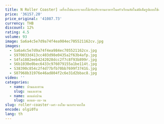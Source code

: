```yaml
---
title: N Roller Coaster] เครื่องไพ่นกกระจอกโต๊ะรับประทานอาหารในครัวเรือนอัตโนมัติเต็มรูปแบบใช้คู่เครื่องเอียงใหม่ไม่มีการ์ดกดพับ
price: '36157.20'
price_original: '41087.73'
currency: THB
discount: 12%
rating: 4.5
volume: 93
image: Sa6a4c5e7d9a74f4ea984ec705521162cv.jpg
images:
  - Sa6a4c5e7d9a74f4ea984ec705521162cv.jpg
  - S970033d413cc403d98e0435a2f63b4afp.jpg
  - S4fa1882eeb4242028dcc2f7c8f93b899r.jpg
  - S6b1030e0bec6433c976079155a1be114t.jpg
  - S38390c854c2f4d77bfb70bb7699f3741G.jpg
  - S07968b31976e46ad804f2c6e31d2bbac8.jpg
video: ''
categories:
  - name: บ้านและสวน
    slug: านและสวน
  - name: ตกแต่งบ้าน
    slug: ตกแต-งบ-าน
slug: roller-coaster-เคร-องไพ-นกกระจอกโต
encode: olgi0Tu
lang: th
---
```

  